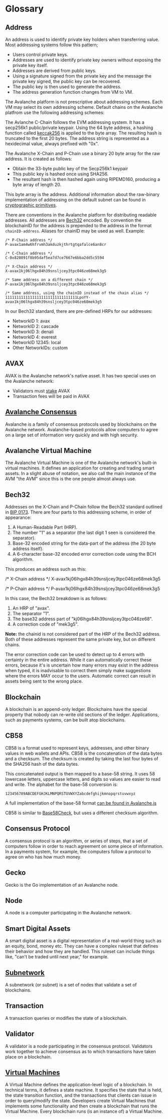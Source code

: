 # Glossary

## Address

An address is used to identify private key holders when transferring value. Most addressing systems follow this pattern;

* Users control private keys.
* Addresses are used to identify private key owners without exposing the private key itself. 
* Addresses are derived from public keys.
* Using a signature signed from the private key and the message the private key signed, the public key can be recovered. 
* The public key is then used to generate the address.
* The address generation function changes from VM to VM.

The Avalanche platform is not prescriptive about addressing schemes. Each VM may select its own addressing scheme. Default chains on the Avalanche platfrom use the following addressing schemes: 

The Avlanche C-Chain follows the EVM addressing system. It has a secp256k1 public/private keypair. Using the 64 byte address, a hashing function called [keccak256](https://eth-hash.readthedocs.io/en/latest/) is applied to the byte array. The resulting hash is truncated to the first 20 bytes. The address string is represented as a hexidecimal value, always prefixed with "0x".   

The Avalanche X-Chain and P-Chain use a binary 20 byte array for the raw address. It is created as follows:
* Obtain the 33-byte public key of the Secp256k1 keypair
* This public key is hashed once using SHA256.
* The resultant hash is then hashed again using RIPEMD160, producing a byte array of length 20. 

This byte array is the address. Additional information about the raw-binary implementation of addressing on the default subnet can be found in [cryptographic primitives](../cryptographic-primitives/#secp256k1-addresses). 

There are conventions in the Avalanche platform for distributing readable addresses. All addresses are [Bech32](#bech32) encoded. By convention the blockchainID for the address is prepended to the address in the format `chainID-address`. Aliases for chainID may be used as well. Example:

```
/* P-Chain address */
P-avax1am4w6hfrvmh3akduzkjthrtgtqafalce6an8cr

/* C-Chain address */
C-0x820891f8b95daf5ea7d7ce7667e6bba2dd5c5594

/* X-Chain address */
X-avax1kj06lhgx84h39snsljcey3tpc046ze68mek3g5

/* Same address on a different chain */
P-avax1kj06lhgx84h39snsljcey3tpc046ze68mek3g5

/* Same address, using the chainID instead of the chain alias */
11111111111111111111111111111111LpoYY-avax1kj06lhgx84h39snsljcey3tpc046ze68mek3g5
```

In our Bech32 standard, there are pre-defined HRPs for our addresses:

* NetworkID 1: avax
* NetworkID 2: cascade
* NetworkID 3: denali
* NetworkID 4: everest
* NetworkID 12345: local
* Other NetworkIDs: custom

## AVAX

AVAX is the Avalanche network's native asset. It has two special uses on the Avalanche network:

* Validators must [stake](../core-concepts/overview.md#what-is-staking) AVAX
* Transaction fees will be paid in AVAX

## [Avalanche Consensus](../core-concepts/overview.md#what-is-avalanche)

Avalanche is a family of consensus protocols used by blockchains on the Avalanche network.
Avalanche-based protocols allow computers to agree on a large set of information very quickly and with high security.

## Avalanche Virtual Machine

The Avalanche Virtual Machine is one of the Avalanche network's built-in virtual machines. 
It defines an application for creating and trading smart assets.
In a slight abuse of notation, we also call the main instance of the AVM 
"the AVM" since this is the one people almost always use.

## Bech32

Addresses on the X-Chain and P-Chain follow the Bech32 standard outlined in [BIP 0173](https://en.bitcoin.it/wiki/BIP_0173). There are four parts to this addressing scheme, in order of appearance:

1. A Human-Readable Part (HRP).
2. The number "1" as a separator (the last digit 1 seen is considered the separator).
3. Base-32 encoded string for the data-part of the address (the 20 byte address itself).
4. A 6-character base-32 encoded error correction code using the BCH algorithm.

This produces an address such as this:

/* X-Chain address */
X-avax1kj06lhgx84h39snsljcey3tpc046ze68mek3g5

/* P-Chain address */
P-avax1kj06lhgx84h39snsljcey3tpc046ze68mek3g5

In this case, the Bech32 breakdown is as follows:

1. An HRP of "avax".
2. The separator "1".
3. The base32 address part of "kj06lhgx84h39snsljcey3tpc046ze68".
4. A correction code of "mek3g5".

**Note:** the chainid is not considered part of the HRP of the Bech32 address. Both of these addresses represent the same private key, but on different chains.

The error correction code can be used to detect up to 4 errors with certainty in the entire address. While it can automatically correct these errors, because it's is uncertain how many errors may exist in the address when typed, it is inadvisable to correct them simply make suggestions where the errors MAY occur to the users. Automatic correct can result in assets being sent to the wrong place.

## Blockchain

A blockchain is an append-only ledger. Blockchains have the special property that nobody can re-write old sections of the ledger. 
Applications, such as payments systems, can be built atop blockchains. 

## CB58

CB58 is a format used to represent keys, addresses, and other binary values in web wallets and APIs. CB58 is the concatenation of the data bytes and a checksum. The checksum is created by taking the last four bytes of the SHA256 hash of the data bytes. 

This concatenated output is then mapped to a base-58 string. It uses 58 lowercase letters, uppercase letters, and digits so values are easier to read and write. The alphabet for the base-58 conversion is:

`123456789ABCDEFGHJKLMNPQRSTUVWXYZabcdefghijkmnopqrstuvwxyz`

A full implementation of the base-58 format [can be found in Avalanche.js](https://github.com/ava-labs/avalanche.js/blob/eabcc2f23091be98d3db9d6bc0655c6faa7a3c3e/src/utils/bintools.ts#L19)

CB58 is similar to [Base58Check], but uses a different checksum algorithm.

[Base58Check]: https://en.bitcoin.it/wiki/Base58Check_encoding

## Consensus Protocol

A consensus protocol is an algorithm, or series of steps, that a set of computers follow in order to reach agreement on some piece of information.
In a payments system, for example, the computers follow a protocol to agree on who has how much money.

## Gecko

Gecko is the Go implementation of an Avalanche node.

## Node

A node is a computer participating in the Avalanche network.

## Smart Digital Assets

A smart digital asset is a digital representation of a real-world thing such as an equity, bond, money etc.
They can have a complex ruleset that defines their behavior and how they are handled.
This ruleset can include things like, "can't be traded until next year," for example.

## [Subnetwork](../core-concepts/overview.md#what-are-subnets)

A subnetwork (or subnet) is a set of nodes that validate a set of blockchains.

## Transaction

A transaction queries or modifies the state of a blockchain.

## Validator

A validator is a node participating in the consensus protocol.
Validators work together to achieve consensus as to which transactions have taken place on a blockchain.

## [Virtual Machines](../core-concepts/overview.md#what-are-virtual-machines)

A Virtual Machine defines the application-level logic of a blockchain.
In technical terms, it defines a state machine.
It specifies the state that is held, the state transition function, and the transactions that clients can issue in order to query/modify the state.
Developers create Virtual Machines that implements some functionality and then create a blockchain that runs the Virtual Machine.
Every blockchain runs (is an instance of) a Virtual Machine.  